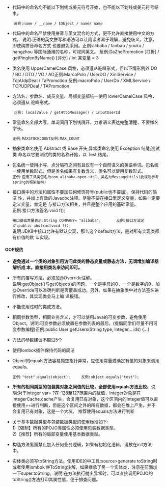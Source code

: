 * 代码中的命名均不能以下划线或美元符号开始，也不能以下划线或美元符号结束。  

```
    反例:name / __name / $Object / name/ name​
```

* 代码中的命名严禁使用拼音与英文混合的方式，更不允许直接使用中文的方式。 说明:正确的英文拼写和语法可以让阅读者易于理解，避免歧义。注意，即使纯拼音命名方式 也要避免采用。正例:alibaba / taobao / youku / hangzhou 等国际通用的名称，可视同英文。 反例:DaZhePromotion \[打折\] / getPingfenByName\(\) \[评分\] / int 某变量 = 3

* 类名使用 UpperCamelCase 风格，必须遵从驼峰形式，但以下情形例外:DO / BO / DTO / VO / AO正例:MarcoPolo / UserDO / XmlService / TcpUdpDeal / TaPromotion 反例:macroPolo / UserDo / XMLService / TCPUDPDeal / TAPromotion

* 方法名、参数名、成员变量、局部变量都统一使用 lowerCamelCase 风格，必须遵从 驼峰形式。

```
    正例: localValue / getHttpMessage() / inputUserId
```

* 常量命名全部大写，单词间用下划线隔开，力求语义表达完整清楚，不要嫌名字长。

  ```
  正例:MAXSTOCKCOUNT反例:MAX_COUNT
  ```

* 抽象类命名使用 Abstract 或 Base 开头;异常类命名使用 Exception 结尾;测试类 命名以它要测试的类的名称开始，以 Test 结尾。

* 包名统一使用小写，点分隔符之间有且仅有一个自然语义的英语单词。包名统一使用单数形式，但是类名如果有复数含义，类名可以使用复数形式。  
  `正例:应用工具类包名为com.alibaba.open.util、类名为MessageUtils(此规则参考spring的框架结构)`

* 接口类中的方法和属性不要加任何修饰符号\(public也不要加\)，保持代码的简洁 性，并加上有效的Javadoc注释。尽量不要在接口里定义变量，如果一定要定义变量，肯定是 与接口方法相关，并且是整个应用的基础常量。  
  正例:接口方法签名:void f\(\);

  `接口基础常量表示:String COMPANY= "alibaba";      
  反例:接口方法定义:public abstractvoid f();`  
  说明:JDK8中接口允许有默认实现，那么这个default方法，是对所有实现类都有价值的默 认实现。

#### OOP规约

* **避免通过一个类的对象引用访问此类的静态变量或静态方法，无谓增加编译器解析成 本，直接用类名来访问即可。**

* 所有的覆写方法，必须加@Override注解。  
  说明:getObject\(\)与get0bject\(\)的问题。一个是字母的O，一个是数字的0，加@Override可以准确判断是否覆盖成功。另外，如果在抽象类中对方法签名进行修改，其实现类会马上编 译报错。

* 不能使用过时的类或方法。

* 相同参数类型，相同业务含义，才可以使用Java的可变参数，避免使用Object。说明:可变参数必须放置在参数列表的最后。\(提倡同学们尽量不用可变参数编程\)正例:public User getUsers\(String type, Integer... ids\) {...}

* 方法的参数建议不超过5个

* 使用lombok插件保持代码的简洁

* Object的equals方法容易抛空指针异常，应使用常量或确定有值的对象来调用equals。

  `正例:"test".equals(object);    
   反例:object.equals("test");`

* **所有的相同类型的包装类对象之间值的比较，全部使用equals方法比较**。说明:对于Integer var= ?在-128至127范围内的赋值，Integer对象是在IntegerCache.cache产生，会复用已有对象，这个区间内的Integer值可以直接使用==进行判断，但是这个区间之外的所有数据，都会在堆上产生，并不会复用已有对象，这是一个大坑， 推荐使用equals方法进行判断

* 关于基本数据类型与包装数据类型的使用标准如下:  
  1\)【强制】所有的POJO类属性必须使用包装数据类型。  
  2\)【推荐】所有的局部变量使用基本数据类型。

* 构造方法里面禁止加入任何业务逻辑，如果有初始化逻辑，请放在init方法中。

* 实体类必须写toString方法。使用IDE的中工具:source&gt;generate toString时或者使用lombok @ToString注解，如果继承了另一个实体类，注意在前面加一下super.toString。说明:在方法执行抛出异常时，可以直接调用POJO的toString\(\)方法打印其属性值，便于排查问题。



